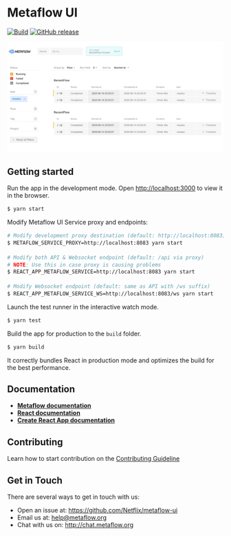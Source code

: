 # Metaflow UI

[![Build](https://github.com/Netflix/metaflow-ui/workflows/Build%20and%20test/badge.svg)](https://github.com/Netflix/metaflow-ui/actions) [![GitHub release](https://img.shields.io/github/release/Netflix/metaflow-ui.svg)](https://github.com/Netflix/metaflow-ui/releases/latest)

![Dashboard UI workloads page](docs/images/metaflow-ui.png)

## Getting started

Run the app in the development mode. Open [http://localhost:3000](http://localhost:3000) to view it in the browser.

```bash
$ yarn start
```

Modify Metaflow UI Service proxy and endpoints:

```bash
# Modify development proxy destination (default: http://localhost:8083)
$ METAFLOW_SERVICE_PROXY=http://localhost:8083 yarn start

# Modify both API & Websocket endpoint (default: /api via proxy)
# NOTE: Use this in case proxy is causing problems
$ REACT_APP_METAFLOW_SERVICE=http://localhost:8083 yarn start

# Modify Websocket endpoint (default: same as API with /ws suffix)
$ REACT_APP_METAFLOW_SERVICE_WS=http://localhost:8083/ws yarn start
```

Launch the test runner in the interactive watch mode.

```bash
$ yarn test
```

Build the app for production to the `build` folder.

```bash
$ yarn build
```

It correctly bundles React in production mode and optimizes the build for the best performance.

## Documentation

- [**Metaflow documentation**](https://docs.metaflow.org)
- [**React documentation**](https://reactjs.org)
- [**Create React App documentation**](https://facebook.github.io/create-react-app/docs/getting-started)

## Contributing

Learn how to start contribution on the [Contributing Guideline](CONTRIBUTING.md)

## Get in Touch

There are several ways to get in touch with us:

- Open an issue at: https://github.com/Netflix/metaflow-ui
- Email us at: help@metaflow.org
- Chat with us on: http://chat.metaflow.org

